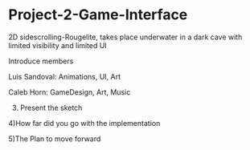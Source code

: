 # Project-2-Game-Interface
2D sidescrolling-Rougelite, takes place underwater in a dark cave with limited visibility and limited UI

Introduce members


Luis Sandoval:
Animations, UI, Art


Caleb Horn:
GameDesign, Art, Music



3) Present the sketch




4)How far did you go with the implementation 



5)The Plan to move forward
